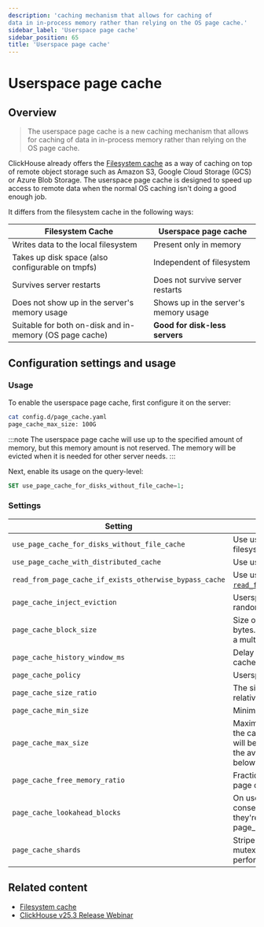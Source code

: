 ```yaml
---
description: 'caching mechanism that allows for caching of 
data in in-process memory rather than relying on the OS page cache.'
sidebar_label: 'Userspace page cache'
sidebar_position: 65
title: 'Userspace page cache'
---
```


# Userspace page cache

## Overview 

> The userspace page cache is a new caching mechanism that allows for caching of 
data in in-process memory rather than relying on the OS page cache.

ClickHouse already offers the [Filesystem cache](/docs/operations/storing-data) 
as a way of caching on top of remote object storage such as Amazon S3, Google 
Cloud Storage (GCS) or Azure Blob Storage. The userspace page cache is designed 
to speed up access to remote data when the normal OS caching isn't doing a good 
enough job. 

It differs from the filesystem cache in the following ways:

| Filesystem Cache                                        | Userspace page cache                  |
|---------------------------------------------------------|---------------------------------------|
| Writes data to the local filesystem                     | Present only in memory                |
| Takes up disk space (also configurable on tmpfs)        | Independent of filesystem             |
| Survives server restarts                                | Does not survive server restarts      |
| Does not show up in the server's memory usage           | Shows up in the server's memory usage |
| Suitable for both on-disk and in-memory (OS page cache) | **Good for disk-less servers**        |

## Configuration settings and usage 

### Usage 

To enable the userspace page cache, first configure it on the server:

```bash
cat config.d/page_cache.yaml
page_cache_max_size: 100G
```

:::note
The userspace page cache will use up to the specified amount of memory, but
this memory amount is not reserved. The memory will be evicted when it is needed
for other server needs.
:::

Next, enable its usage on the query-level:

```sql
SET use_page_cache_for_disks_without_file_cache=1;
```

### Settings 

| Setting                                                  | Description                                                                                                                                                                                                                                                                                                            | Default     |
|----------------------------------------------------------|------------------------------------------------------------------------------------------------------------------------------------------------------------------------------------------------------------------------------------------------------------------------------------------------------------------------|-------------|
| `use_page_cache_for_disks_without_file_cache`            | Use userspace page cache for remote disks that don't have filesystem cache enabled.                                                                                                                                                                                                                                    | `0`         |
| `use_page_cache_with_distributed_cache`                  | Use userspace page cache when distributed cache is used.                                                                                                                                                                                                                                                               | `0`         |
| `read_from_page_cache_if_exists_otherwise_bypass_cache`  | Use userspace page cache in passive mode, similar to [`read_from_filesystem_cache_if_exists_otherwise_bypass_cache`](/docs/operations/settings/settings#read_from_filesystem_cache_if_exists_otherwise_bypass_cache).                                                                                                  | `0`         |
| `page_cache_inject_eviction`                             | Userspace page cache will sometimes invalidate some pages at random. Intended for testing.                                                                                                                                                                                                                             | `0`         |
| `page_cache_block_size`                                  | Size of file chunks to store in the userspace page cache, in bytes. All reads that go through the cache will be rounded up to a multiple of this size.                                                                                                                                                                 | `1048576`   |
| `page_cache_history_window_ms`                           | Delay before freed memory can be used by userspace page cache.                                                                                                                                                                                                                                                         | `1000`      |
| `page_cache_policy`                                      | Userspace page cache policy name.                                                                                                                                                                                                                                                                                      | `SLRU`      |
| `page_cache_size_ratio`                                  | The size of the protected queue in the userspace page cache relative to the cache\'s total size.                                                                                                                                                                                                                       | `0.5`       |
| `page_cache_min_size`                                    | Minimum size of the userspace page cache.                                                                                                                                                                                                                                                                              | `104857600` |
| `page_cache_max_size`                                    | Maximum size of the userspace page cache. Set to 0 to disable the cache. If greater than page_cache_min_size, the cache size will be continuously adjusted within this range, to use most of the available memory while keeping the total memory usage below the limit (`max_server_memory_usage`\[`_to_ram_ratio`\]). | `0`         |
| `page_cache_free_memory_ratio`                           | Fraction of the memory limit to keep free from the userspace page cache. Analogous to Linux min_free_kbytes setting.                                                                                                                                                                                                   | `0.15`      |
| `page_cache_lookahead_blocks`                            | On userspace page cache miss, read up to this many consecutive blocks at once from the underlying storage, if they\'re also not in the cache. Each block is page_cache_block_size bytes.                                                                                                                               | `16`        |
| `page_cache_shards`                                      | Stripe userspace page cache over this many shards to reduce mutex contention. Experimental, not likely to improve performance.                                                                                                                                                                                         | `4`         |

## Related content 
- [Filesystem cache](/docs/operations/storing-data)
- [ClickHouse v25.3 Release Webinar](https://www.youtube.com/live/iCKEzp0_Z2Q?feature=shared&t=1320)
